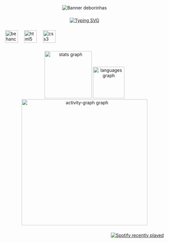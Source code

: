 <p align="center">
  <img src="https://capsule-render.vercel.app/api?type=venom&height=300&color=FF91A4&text=deborinhas&textBg=false&fontColor=A8D5BA&section=header&reversal=false" alt="Banner deborinhas"/>
</p>

###

<p align="center">
  <a href="https://git.io/typing-svg">
    <img src="https://readme-typing-svg.herokuapp.com?font=Sour+Gummy&letterSpacing=0.2rem&pause=1000&color=A8D5BA&background=FF91A400&center=true&multiline=true&repeat=false&width=435&lines=Oi%2C+me+chamo+D%C3%A9bora+Ara%C3%BAjo.+;Mais+conhecida+como+deborinhas!" alt="Typing SVG" />
  </a>
</p>

###

<div align="left">
  <img src="https://cdn.jsdelivr.net/gh/devicons/devicon/icons/behance/behance-original.svg" height="40" alt="behance logo"  />
  <img width="12" />
  <img src="https://cdn.jsdelivr.net/gh/devicons/devicon/icons/html5/html5-plain-wordmark.svg" height="40" alt="html5 logo"  />
  <img width="12" />
  <img src="https://cdn.jsdelivr.net/gh/devicons/devicon/icons/css3/css3-plain-wordmark.svg" height="40" alt="css3 logo"  />
</div>

###

<div align="center">
  <img src="https://github-readme-stats.vercel.app/api?username=deborinhas&hide_title=false&hide_rank=false&show_icons=true&include_all_commits=true&count_private=true&disable_animations=false&title_color=FF91A4&icon_color=FF91A4&text_color=A8D5BA&bg_color=0d1117&locale=pt-br&hide_border=true&order=1&custom_title=Estat%C3%ADsticas%20de%20deborinhas" height="150" alt="stats graph"  />
  <img src="https://github-readme-stats.vercel.app/api/top-langs?username=deborinhas&locale=pt-br&hide_title=false&layout=compact&card_width=320&langs_count=6&title_color=FF91A4&icon_color=FF91A4&text_color=A8D5BA&bg_color=0d1117&hide_border=true&order=2" height="100" alt="languages graph"  />
  <img src="https://github-readme-activity-graph.vercel.app/graph?username=deborinhas&radius=16&theme=react&area=true&order=5&line=FF91A4&point=A8D5BA&title_color=FF91A4&custom_title=Contribui%C3%A7%C3%A3o%20de%20deborinhas&bg_color=0D1117&color=FF91A4&hide_border=true&hide_title=false&area_color=FF91A4" height="400" alt="activity-graph graph"  />
</div>

###

<div align="right">
  <a href="https://open.spotify.com/user/12152840761">
    <img src="https://spotify-recently-played-readme.vercel.app/api?user=12152840761&count=1&unique=true" alt="Spotify recently played"  />
  </a>
</div>

###
